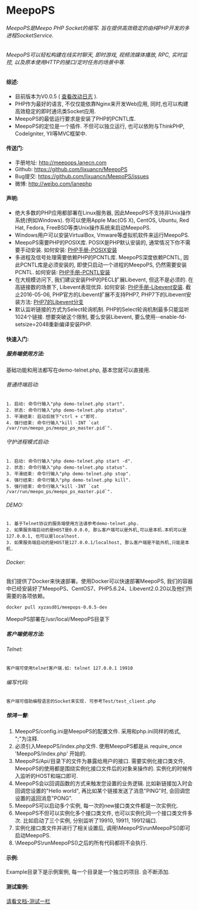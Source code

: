 # MeepoPS
###### MeepoPS是Meepo PHP Socket的缩写. 旨在提供高效稳定的由纯PHP开发的多进程SocketService.
###### MeepoPS可以轻松构建在线实时聊天, 即时游戏, 视频流媒体播放, RPC, 实时监控, 以及原本使用HTTP的接口/定时任务的场景中等.

#### 综述:
- 目前版本为V0.0.5 ( [查看改动日志](http://meepops.lanecn.com/_book/1-summary/7-update-log.html) ).
- PHP作为最好的语言, 不仅仅能依靠Nginx来开发Web应用, 同时,也可以构建高效稳定的即时通讯类Socket应用.
- MeepoPS的最低运行要求是安装了PHP的PCNTL库.
- MeepoPS的定位是一个插件. 不但可以独立运行, 也可以依附与ThinkPHP, CodeIgniter, YII等MVC框架中.

#### 传送门:
- 手册地址: http://meepops.lanecn.com
- Github: https://github.com/lixuancn/MeepoPS
- Bug提交: https://github.com/lixuancn/MeepoPS/issues
- 微博: http://weibo.com/lanephp

#### 声明:
- 绝大多数的PHP应用都部署在Linux服务器, 因此MeepoPS不支持非Unix操作系统(例如Windows). 你可以使用Apple Mac(OS X), CentOS, Ubuntu, Red Hat, Fedora, FreeBSD等类Unix操作系统来启动MeepoPS.
- Windows用户可以安装VirtualBox, Vmware等虚拟机软件来运行MeepoPS.
- MeepoPS需要PHP的POSIX库. POSIX是PHP默认安装的, 通常情况下你不需要手动安装. 如何安装: [PHP手册-POSIX安装](http://php.net/manual/zh/posix.installation.php)
- 多进程及信号处理需要依赖PHP的PCNTL库. MeepoPS深度依赖PCNTL, 因此PCNTL库是必须安装的, 即使只启动一个进程的MeepoPS, 仍然需要安装PCNTL. 如何安装: [PHP手册-PCNTL安装](http://php.net/manual/zh/pcntl.installation.php)
- 在大规模访问下, 我们建议安装PHP的PECL扩展Libevent, 但这不是必须的. 在高链接数的场景下, Libevent表现优异. 如何安装: [PHP手册-Libevent安装](http://php.net/manual/zh/libevent.installation.php). 截止2016-05-06, PHP官方的Libevent扩展不支持PHP7, PHP7下的Libevent安装方法: [PHP7的Libevent分支](https://github.com/expressif/pecl-event-libevent)
- 默认监听链接的方式为Select轮询机制. PHP的Select轮询机制最多只能监听1024个链接. 想要突破这个限制, 要么安装Libevent, 要么使用--enable-fd-setsize=2048重新编译安装PHP.

#### 快速入门:

##### 服务端使用方法:
基础功能和用法都写在demo-telnet.php, 基本您就可以直接用. 

###### 普通终端启动:
    1. 启动: 命令行输入"php demo-telnet.php start".
    2. 状态: 命令行输入"php demo-telnet.php status".
    3. 平滑结束: 启动后按下"ctrl + c"即可.
    4. 强行结束: 命令行输入"kill -INT `cat /var/run/meepo_ps/meepo_ps_master.pid`".

###### 守护进程模式启动:
    1. 启动: 命令行输入"php demo-telnet.php start -d".
    2. 状态: 命令行输入"php demo-telnet.php status".
    3. 平滑结束: 命令行输入"php demo-telnet.php stop".
    4. 强行结束: 命令行输入"php demo-telnet.php kill".
    5. 强行结束: 命令行输入"kill -INT `cat /var/run/meepo_ps/meepo_ps_master.pid`".

###### DEMO:
    1. 基于Telnet协议的服务端使用方法请参考demo-telnet.php.
    2. 如果服务端启动的是HOST是0.0.0.0, 那么客户端可以是外机,可以是本机.本机可以是127.0.0.1, 也可以是localhost.
    3. 如果服务端启动的是HOST是127.0.0.1/localhost, 那么客户端是不能外机,只能是本机.

###### Docker:
我们提供了Docker来快速部署。使用Docker可以快速部署MeepoPS, 我们的容器中已经安装好了MeepoPS、CentOS7、PHP5.6.24、Libevent2.0.20以及他们所需要的各项依赖。
```
docker pull xyzasd01/meepops-0.0.5-dev
```
MeepoPS部署在/usr/local/MeepoPS目录下

##### 客户端使用方法:

###### Telnet:
    客户端可使用telnet客户端.如: telnet 127.0.0.1 19910

###### 编写代码:
    客户端可借助编程语言的Socket来实现. 可参考Test/test_client.php

##### 惊鸿一瞥:
  1. MeepoPS/config.ini是MeepoPS的配置文件. 采用和php.ini同样的格式, ";"为注释.
  2. 必须引入MeepoPS/index.php文件. 使用MeepoPS都是从 require_once 'MeepoPS/index.php' 开始的.
  3. MeepoPS/Api/目录下的文件为暴露给用户的接口. 需要实例化接口类文件, MeepoPS的使用都是围绕实例化接口文件后的对象来操作的. 实例化的时候传入监听的HOST和端口即可.
  4. MeepoPS会以回调函数的方式来触发您设置的业务逻辑. 比如新链接加入时会回调您设置的"Hello world", 再比如某个链接发送了消息"PING"时, 会回调您设置的返回消息"PONG".
  5. MeepoPS可以启动多个实例, 每一次的new接口类文件都是一次实例化.
  7. MeepoPS不但可以实例化多个接口类文件, 也可以实例化同一个接口类文件多次. 比如启动了三个实例, 分别监听了19910, 19911, 19912端口.
  6. 实例化接口类文件并进行了相关设置后, 调用\MeepoPS\runMeepoPS()即可启动MeepoPS.
  7. \MeepoPS\runMeepoPS()之后的所有代码都将不会执行.

#### 示例:
Example目录下是示例案例, 每一个目录是一个独立的项目. 会不断添加.

#### 测试案例:
[请看文档-测试一栏](Doc/zh/8-test)